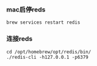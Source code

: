 ### mac启停reds
```
brew services restart redis
```
### 连接reds
```
cd /opt/homebrew/opt/redis/bin/
./redis-cli -h127.0.0.1 -p6379
```